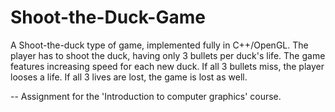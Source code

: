 # Shoot-the-Duck-Game

A Shoot-the-duck type of game, implemented fully in C++/OpenGL. 
The player has to shoot the duck, having only 3 bullets per duck's life. 
The game features increasing speed for each new duck. If all 3 bullets miss,
the player looses a life. If all 3 lives are lost, the game is lost as well.

-- Assignment for the 'Introduction to computer graphics' course.
